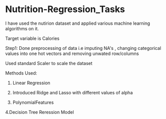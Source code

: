 # Nutrition-Regression_Tasks
I have used the nutirion dataset and applied various machine learning algorithms on it.

Target variable is Calories 

Step1: Done preprocessing of data i.e imputing NA's , changing categorical values into one hot vectors and removing unwated row/columns

Used standard Scaler to scale the dataset

Methods Used:

1. Linear Regression

2. Introduced Ridge and Lasso with different values of alpha

3. PolynomialFeatures

4.Decision Tree Reression Model
